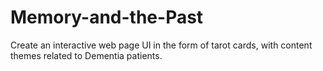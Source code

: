 # Memory-and-the-Past
Create an interactive web page UI in the form of tarot cards, with content themes related to Dementia patients.
